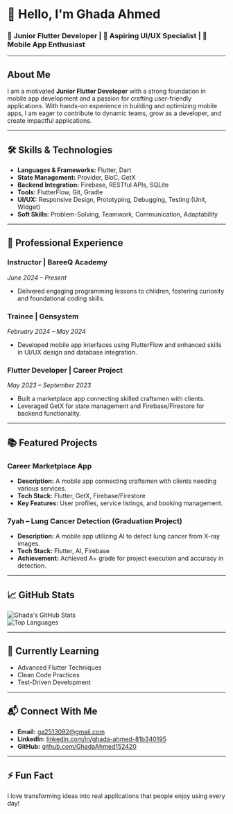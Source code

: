 # 👋 Hello, I'm Ghada Ahmed  

### 🌟 Junior Flutter Developer | 🎨 Aspiring UI/UX Specialist | 📱 Mobile App Enthusiast  

---

## About Me  

I am a motivated **Junior Flutter Developer** with a strong foundation in mobile app development and a passion for crafting user-friendly applications. With hands-on experience in building and optimizing mobile apps, I am eager to contribute to dynamic teams, grow as a developer, and create impactful applications.  

---

## 🛠 Skills & Technologies  

- **Languages & Frameworks:** Flutter, Dart  
- **State Management:** Provider, BloC, GetX  
- **Backend Integration:** Firebase, RESTful APIs, SQLite  
- **Tools:** FlutterFlow, Git, Gradle  
- **UI/UX:** Responsive Design, Prototyping, Debugging, Testing (Unit, Widget)  
- **Soft Skills:** Problem-Solving, Teamwork, Communication, Adaptability  

---

## 💼 Professional Experience  

### Instructor | BareeQ Academy  
*June 2024 – Present*  
- Delivered engaging programming lessons to children, fostering curiosity and foundational coding skills.  

### Trainee | Gensystem  
*February 2024 – May 2024*  
- Developed mobile app interfaces using FlutterFlow and enhanced skills in UI/UX design and database integration.  

### Flutter Developer | Career Project  
*May 2023 – September 2023*  
- Built a marketplace app connecting skilled craftsmen with clients.  
- Leveraged GetX for state management and Firebase/Firestore for backend functionality.  

---

## 📚 Featured Projects  

### Career Marketplace App  
- **Description:** A mobile app connecting craftsmen with clients needing various services.  
- **Tech Stack:** Flutter, GetX, Firebase/Firestore  
- **Key Features:** User profiles, service listings, and booking management.  

### 7yah – Lung Cancer Detection (Graduation Project)  
- **Description:** A mobile app utilizing AI to detect lung cancer from X-ray images.  
- **Tech Stack:** Flutter, AI, Firebase  
- **Achievement:** Achieved A+ grade for project execution and accuracy in detection.  

---

## 📈 GitHub Stats  

![Ghada's GitHub Stats](https://github-readme-stats.vercel.app/api?username=GhadaAhmed152420&show_icons=true&theme=radical)  
![Top Languages](https://github-readme-stats.vercel.app/api/top-langs/?username=GhadaAhmed152420&layout=compact&theme=radical)  

---

## 🌱 Currently Learning  

- Advanced Flutter Techniques  
- Clean Code Practices  
- Test-Driven Development  

---

## 📬 Connect With Me  

- **Email:** [ga2513092@gmail.com](mailto:ga2513092@gmail.com)  
- **LinkedIn:** [linkedin.com/in/ghada-ahmed-81b340195](https://www.linkedin.com/in/ghada-ahmed-81b340195)  
- **GitHub:** [github.com/GhadaAhmed152420](https://github.com/GhadaAhmed152420)  

---

## ⚡ Fun Fact  

I love transforming ideas into real applications that people enjoy using every day!  
